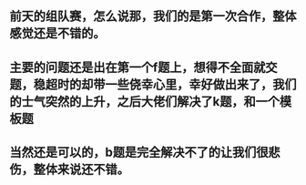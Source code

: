  ## 前天的组队赛，怎么说那，我们的是第一次合作，整体感觉还是不错的。 
 ## 主要的问题还是出在第一个f题上，想得不全面就交题，稳超时的却带一些侥幸心里，幸好做出来了，我们的士气突然的上升，之后大佬们解决了k题，和一个模板题
 ## 当然还是可以的，b题是完全解决不了的让我们很悲伤，整体来说还不错。
